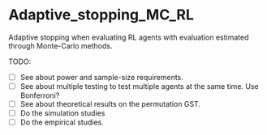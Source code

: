 # Adaptive_stopping_MC_RL

Adaptive stopping when evaluating RL agents with evaluation estimated through Monte-Carlo methods.

TODO:
- [ ] See about power and sample-size requirements.
- [ ] See about multiple testing to test multiple agents at the same time. Use Bonferroni?
- [ ] See about theoretical results on the permutation GST.
- [ ] Do the simulation studies
- [ ] Do the empirical studies.
